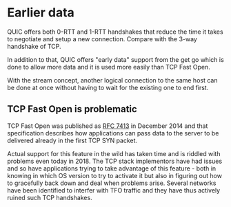 # Earlier data

QUIC offers both 0-RTT and 1-RTT handshakes that reduce the time it takes to
negotiate and setup a new connection. Compare with the 3-way handshake of TCP.

In addition to that, QUIC offers "early data" support from the get go which is
done to allow more data and it is used more easily than TCP Fast Open.

With the stream concept, another logical connection to the same host can be
done at once without having to wait for the existing one to end first.

## TCP Fast Open is problematic

TCP Fast Open was published as [RFC 7413](https://tools.ietf.org/html/rfc7413)
in December 2014 and that specification describes how applications can pass
data to the server to be delivered already in the first TCP SYN packet.

Actual support for this feature in the wild has taken time and is riddled with
problems even today in 2018. The TCP stack implementors have had issues and so
have applications trying to take advantage of this feature - both in knowing
in which OS version to try to activate it but also in figuring out how to
gracefully back down and deal when problems arise. Several networks have been
identified to interfer with TFO traffic and they have thus actively ruined
such TCP handshakes.
